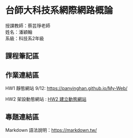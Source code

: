 # 台師大科技系網際網路概論 
授課教師：蔡芸琤老師   
姓名：潘穎翰   
系級：科技系2年級  

## 課程筆記區  

## 作業連結區  
 HW1 靜態網站 9/12: https://panyinghan.github.io/My-Web/

 HW2 架設動態網站 : [HW2 建立動態網站]([https://](https://youtu.be/2FWkxl65j4A?si=1upFwrZuz_T-vo7Y)https://youtu.be/2FWkxl65j4A?si=1upFwrZuz_T-vo7Y)
## 專題連結區

Markdown 語法說明：https://markdown.tw/
